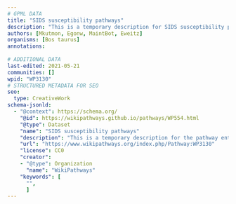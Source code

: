 ```yaml
---
# GPML DATA
title: "SIDS susceptibility pathways"
description: "This is a temporary description for SIDS susceptibility pathways"
authors: [Mkutmon, Egonw, MaintBot, Eweitz]
organisms: [Bos taurus]
annotations:
  
# ADDITIONAL DATA
last-edited: 2021-05-21
communities: []
wpid: "WP3130"
# STRUCTURED METADATA FOR SEO
seo:
  type: CreativeWork
schema-jsonld:
  - "@context": https://schema.org/
    "@id": https://wikipathways.github.io/pathways/WP554.html
    "@type": Dataset
    "name": "SIDS susceptibility pathways"
    "description": "This is a temporary description for the pathway entitled: SIDS susceptibility pathways"
    "url": "https://www.wikipathways.org/index.php/Pathway:WP3130"
    "license": CC0
    "creator":
    - "@type": Organization
      "name": "WikiPathways"
    "keywords": [
      "",
      ]
---
```

